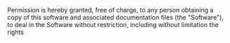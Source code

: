 
Permission is hereby granted, free of charge, to any person obtaining a copy
of this software and associated documentation files (the "Software"), to deal
in the Software without restriction, including without limitation the rights

